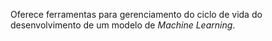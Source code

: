Oferece ferramentas para gerenciamento do ciclo de vida do desenvolvimento de um modelo de *Machine Learning*.




